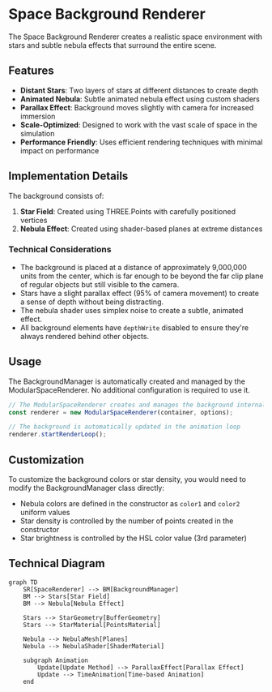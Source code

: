 # Space Background Renderer

The Space Background Renderer creates a realistic space environment with stars and subtle nebula effects that surround the entire scene.

## Features

- **Distant Stars**: Two layers of stars at different distances to create depth
- **Animated Nebula**: Subtle animated nebula effect using custom shaders
- **Parallax Effect**: Background moves slightly with camera for increased immersion
- **Scale-Optimized**: Designed to work with the vast scale of space in the simulation
- **Performance Friendly**: Uses efficient rendering techniques with minimal impact on performance

## Implementation Details

The background consists of:

1. **Star Field**: Created using THREE.Points with carefully positioned vertices
2. **Nebula Effect**: Created using shader-based planes at extreme distances

### Technical Considerations

- The background is placed at a distance of approximately 9,000,000 units from the center, which is far enough to be beyond the far clip plane of regular objects but still visible to the camera.
- Stars have a slight parallax effect (95% of camera movement) to create a sense of depth without being distracting.
- The nebula shader uses simplex noise to create a subtle, animated effect.
- All background elements have `depthWrite` disabled to ensure they're always rendered behind other objects.

## Usage

The BackgroundManager is automatically created and managed by the ModularSpaceRenderer. No additional configuration is required to use it.

```typescript
// The ModularSpaceRenderer creates and manages the background internally
const renderer = new ModularSpaceRenderer(container, options);

// The background is automatically updated in the animation loop
renderer.startRenderLoop();
```

## Customization

To customize the background colors or star density, you would need to modify the BackgroundManager class directly:

- Nebula colors are defined in the constructor as `color1` and `color2` uniform values
- Star density is controlled by the number of points created in the constructor
- Star brightness is controlled by the HSL color value (3rd parameter)

## Technical Diagram

```mermaid
graph TD
    SR[SpaceRenderer] --> BM[BackgroundManager]
    BM --> Stars[Star Field]
    BM --> Nebula[Nebula Effect]

    Stars --> StarGeometry[BufferGeometry]
    Stars --> StarMaterial[PointsMaterial]

    Nebula --> NebulaMesh[Planes]
    Nebula --> NebulaShader[ShaderMaterial]

    subgraph Animation
        Update[Update Method] --> ParallaxEffect[Parallax Effect]
        Update --> TimeAnimation[Time-based Animation]
    end
```
